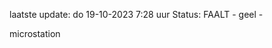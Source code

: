 laatste update: 
do 19-10-2023  7:28   uur 
Status: FAALT - geel - 
<div class="service Y">microstation</div>